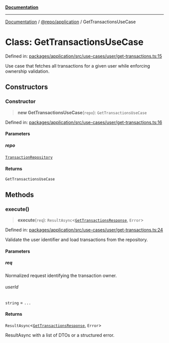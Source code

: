 [**Documentation**](../../../README.md)

***

[Documentation](../../../README.md) / [@repo/application](../README.md) / GetTransactionsUseCase

# Class: GetTransactionsUseCase

Defined in: [packages/application/src/use-cases/user/get-transactions.ts:15](https://github.com/o3osatoshi/experiment/blob/f1d231870a1d13a36a9ead236d22edc1fb9797dd/packages/application/src/use-cases/user/get-transactions.ts#L15)

Use case that fetches all transactions for a given user while enforcing
ownership validation.

## Constructors

### Constructor

> **new GetTransactionsUseCase**(`repo`): `GetTransactionsUseCase`

Defined in: [packages/application/src/use-cases/user/get-transactions.ts:16](https://github.com/o3osatoshi/experiment/blob/f1d231870a1d13a36a9ead236d22edc1fb9797dd/packages/application/src/use-cases/user/get-transactions.ts#L16)

#### Parameters

##### repo

[`TransactionRepository`](../../domain/interfaces/TransactionRepository.md)

#### Returns

`GetTransactionsUseCase`

## Methods

### execute()

> **execute**(`req`): `ResultAsync`\<[`GetTransactionsResponse`](../type-aliases/GetTransactionsResponse.md), `Error`\>

Defined in: [packages/application/src/use-cases/user/get-transactions.ts:24](https://github.com/o3osatoshi/experiment/blob/f1d231870a1d13a36a9ead236d22edc1fb9797dd/packages/application/src/use-cases/user/get-transactions.ts#L24)

Validate the user identifier and load transactions from the repository.

#### Parameters

##### req

Normalized request identifying the transaction owner.

###### userId

`string` = `...`

#### Returns

`ResultAsync`\<[`GetTransactionsResponse`](../type-aliases/GetTransactionsResponse.md), `Error`\>

ResultAsync with a list of DTOs or a structured error.
